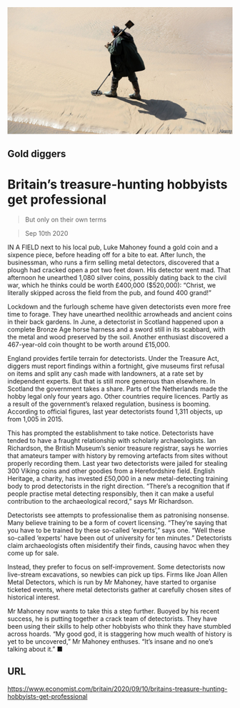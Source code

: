 ![](./images/20200912_BRP503.jpg)

## Gold diggers

# Britain’s treasure-hunting hobbyists get professional

> But only on their own terms

> Sep 10th 2020

IN A FIELD next to his local pub, Luke Mahoney found a gold coin and a sixpence piece, before heading off for a bite to eat. After lunch, the businessman, who runs a firm selling metal detectors, discovered that a plough had cracked open a pot two feet down. His detector went mad. That afternoon he unearthed 1,080 silver coins, possibly dating back to the civil war, which he thinks could be worth £400,000 ($520,000): “Christ, we literally skipped across the field from the pub, and found 400 grand!”

Lockdown and the furlough scheme have given detectorists even more free time to forage. They have unearthed neolithic arrowheads and ancient coins in their back gardens. In June, a detectorist in Scotland happened upon a complete Bronze Age horse harness and a sword still in its scabbard, with the metal and wood preserved by the soil. Another enthusiast discovered a 467-year-old coin thought to be worth around £15,000.

England provides fertile terrain for detectorists. Under the Treasure Act, diggers must report findings within a fortnight, give museums first refusal on items and split any cash made with landowners, at a rate set by independent experts. But that is still more generous than elsewhere. In Scotland the government takes a share. Parts of the Netherlands made the hobby legal only four years ago. Other countries require licences. Partly as a result of the government’s relaxed regulation, business is booming. According to official figures, last year detectorists found 1,311 objects, up from 1,005 in 2015.

This has prompted the establishment to take notice. Detectorists have tended to have a fraught relationship with scholarly archaeologists. Ian Richardson, the British Museum’s senior treasure registrar, says he worries that amateurs tamper with history by removing artefacts from sites without properly recording them. Last year two detectorists were jailed for stealing 300 Viking coins and other goodies from a Herefordshire field. English Heritage, a charity, has invested £50,000 in a new metal-detecting training body to prod detectorists in the right direction. “There’s a recognition that if people practise metal detecting responsibly, then it can make a useful contribution to the archaeological record,” says Mr Richardson.

Detectorists see attempts to professionalise them as patronising nonsense. Many believe training to be a form of covert licensing. “They’re saying that you have to be trained by these so-called ‘experts’,” says one. “Well these so-called ‘experts’ have been out of university for ten minutes.” Detectorists claim archaeologists often misidentify their finds, causing havoc when they come up for sale.

Instead, they prefer to focus on self-improvement. Some detectorists now live-stream excavations, so newbies can pick up tips. Firms like Joan Allen Metal Detectors, which is run by Mr Mahoney, have started to organise ticketed events, where metal detectorists gather at carefully chosen sites of historical interest.

Mr Mahoney now wants to take this a step further. Buoyed by his recent success, he is putting together a crack team of detectorists. They have been using their skills to help other hobbyists who think they have stumbled across hoards. “My good god, it is staggering how much wealth of history is yet to be uncovered,” Mr Mahoney enthuses. “It’s insane and no one’s talking about it.” ■

## URL

https://www.economist.com/britain/2020/09/10/britains-treasure-hunting-hobbyists-get-professional
